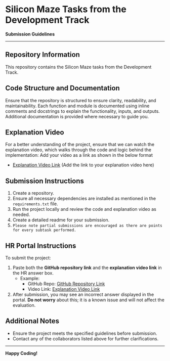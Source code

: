 # Silicon Maze Tasks from the Development Track  

**Submission Guidelines**

---

## Repository Information  
This repository contains the Silicon Maze tasks from the Development Track.


## Code Structure and Documentation  
Ensure that the repository is structured to ensure clarity, readability, and maintainability. Each function and module is documented using inline comments and docstrings to explain the functionality, inputs, and outputs. Additional documentation is provided where necessary to guide you.


## Explanation Video  
For a better understanding of the project, ensure that we can watch the explanation video, which walks through the code and logic behind the implementation:
Add your video as a link as shown in the below format
- [Explanation Video Link](videolink) (Add the link to your explanation video here)


## Submission Instructions
1. Create a repository.
2. Ensure all necessary dependencies are installed as mentioned in the `requirements.txt` file.
3. Run the project locally and review the code and explanation video as needed.
4. Create a detailed readme for your submission.
5. `Please note partial submissions are encouraged as there are points for every subtask performed.`


## HR Portal Instructions  
To submit the project:
1. Paste both the **GitHub repository link** and the **explanation video link** in the HR answer box.
   - Example:  
     - GitHub Repo: [GitHub Repository Link](#)
     - Video Link: [Explanation Video Link](#)
2. After submission, you may see an incorrect answer displayed in the portal. **Do not worry** about this; it is a known issue and will not affect the evaluation.


## Additional Notes  
- Ensure the project meets the specified guidelines before submission.
- Contact any of the collaborators listed above for further clarifications.

---

**Happy Coding!**
